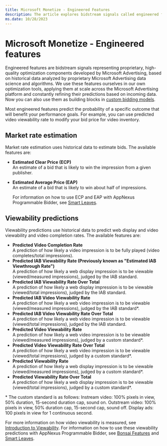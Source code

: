 ```yaml
---
title: Microsoft Monetize - Engineered Features
description: The article explores bidstream signals called engineered features, which are proprietary optimization components developed by Microsoft Advertising using historical data and their own data science and algorithms.
ms.date: 10/28/2023
---
```


# Microsoft Monetize - Engineered features

Engineered features are bidstream signals representing proprietary, high-quality optimization components developed by Microsoft Advertising, based on historical data analyzed by
proprietary Microsoft Advertising data science and algorithms. We use these features ourselves in our own optimization tools, applying them at scale across the Microsoft Advertising platform and
constantly refining their predictions based on incoming data. Now you can also use them as building blocks in [custom bidding models](../data-science-toolkit/custom-models.md).

Most engineered features predict the probability of a specific outcome that will benefit your performance goals. For example, you can use predicted video viewability rate to modify your bid price for video inventory.

## Market rate estimation

Market rate estimation uses historical data to estimate bids. The available features are:

- **Estimated Clear Price (ECP)**  
  An estimate of a bid that is likely to win the impression from a given publisher.

- **Estimated Average Price (EAP)**  
  An estimate of a bid that is likely to win about half of impressions.

  For information on how to use ECP and EAP with AppNexus Programmable Bidder, see [Smart Leaves](../data-science-toolkit/bonsai-smart-leaves.md).

## Viewability predictions

Viewability predictions use historical data to predict web display and video viewability and video completion rates. The available features are:

- **Predicted Video Completion Rate**  
  A prediction of how likely a video impression is to be fully played (video completes/total impressions).
- **Predicted IAB Viewability Rate (Previously known as "Estimated IAB  Viewthrough Rate")**  
  A prediction of how likely a web display impression is to be viewable (viewed/measured impressions), judged by the IAB standard.
- **Predicted IAB Viewability Rate Over Total**  
  A prediction of how likely a web display impression is to be viewable (viewed/total impressions), judged by the IAB standard.
- **Predicted IAB Video Viewability Rate**  
  A prediction of how likely a web video impression is to be viewable (viewed/measured impressions), judged by the IAB standard\*.
- **Predicted IAB Video Viewability Rate Over Total**  
  A prediction of how likely a web video impression is to be viewable (viewed/total impressions), judged by the IAB standard.
- **Predicted Video Viewability Rate**  
  A prediction of how likely a web video impression is to be viewable (viewed/measured impressions), judged by a custom standard\*.
- **Predicted Video Viewability Rate Over Total**  
  A prediction of how likely a web video impression is to be viewable (viewed/total impressions), judged by a custom standard\*.
- **Predicted Viewability Rate**  
  A prediction of how likely a web display impression is to be viewable (viewed/measured impressions), judged by a custom standard\*.
- **Predicted Viewability Rate Over Total**  
  A prediction of how likely a web display impression is to be viewable (viewed/total impressions), judged by a custom standard*.

\* The custom standard is as follows:
Instream video: 100% pixels in view, 50% duration, 15-second duration cap, sound on.
Outstream video: 100% pixels in view, 50% duration cap, 15-second cap, sound off. Display ads: 100 pixels in view for 1 continuous second.

For more information on how video viewability is measured, see [Introduction to Viewability](introduction-to-viewability.md). For information on how to use these viewability predictions with AppNexus Programmable Bidder, see [Bonsai Features](../data-science-toolkit/bonsai-language-features.md) and [Smart Leaves](../data-science-toolkit/bonsai-smart-leaves.md).
